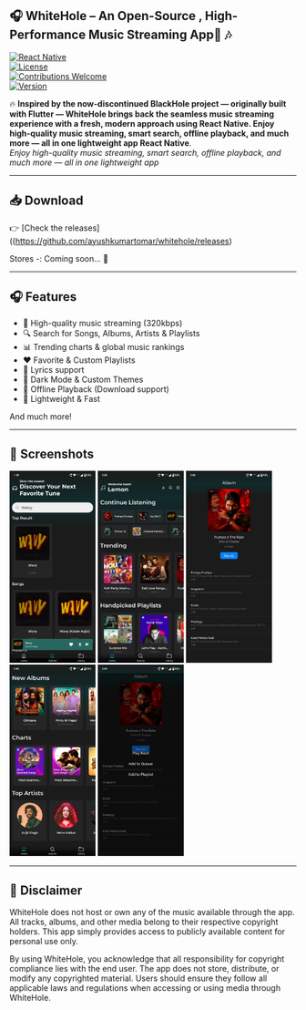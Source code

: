
 ## 🎧 **WhiteHole – An Open-Source , High-Performance Music Streaming App**🚀 🎶
 
 [![React Native](https://img.shields.io/badge/Made%20with-React%20Native-blue)](https://reactnative.dev/)  
 [![License](https://img.shields.io/github/license/ayushkumarTomar/whitehole)](LICENSE)  
 [![Contributions Welcome](https://img.shields.io/badge/Contributions-Welcome-brightgreen)](#contribute)  
 [![Version](https://img.shields.io/github/v/release/ayushkumartomar/whitehole)](https://github.com/ayushkumartomar/whitehole/releases)  
 
 🔥 **Inspired by the now-discontinued BlackHole project — originally built with Flutter — WhiteHole brings back the seamless music streaming experience with a fresh, modern approach using React Native.
Enjoy high-quality music streaming, smart search, offline playback, and much more — all in one lightweight app React Native**.  
*Enjoy high-quality music streaming, smart search, offline playback, and much more — all in one lightweight app*
 
 ---
 
 ## 📥 Download  
 
👉 [Check the releases]((https://github.com/ayushkumartomar/whitehole/releases)

Stores -:  Coming soon... 🚀  
 
 ---
 
 ## 🎧 Features  
 
 - 🎵 High-quality music streaming (320kbps)  
 - 🔍 Search for Songs, Albums, Artists & Playlists  
 - 📊 Trending charts & global music rankings  
 - ❤️ Favorite & Custom Playlists  
 - 🎼 Lyrics support  
 - 🌙 Dark Mode & Custom Themes  
 - 🔄 Offline Playback (Download support)  
 - 🚀 Lightweight & Fast  
 
 And much more!  
 
 ---
 
 ## 📸 Screenshots  
 
 
 <img src="https://raw.githubusercontent.com/ayushkumarTomar/WhiteHole/refs/heads/main/screenshots/Search.jpeg" width="30%">
  <img src="https://raw.githubusercontent.com/ayushkumarTomar/WhiteHole/refs/heads/main/screenshots/Home.jpeg" width="30%"> 
 
  <img src="https://raw.githubusercontent.com/ayushkumarTomar/WhiteHole/refs/heads/main/screenshots/Album.jpeg" width="30%"> 
  <img src="https://raw.githubusercontent.com/ayushkumarTomar/WhiteHole/refs/heads/main/screenshots/Home2.jpeg" width="30%"> 
 
  <img src="https://raw.githubusercontent.com/ayushkumarTomar/WhiteHole/refs/heads/main/screenshots/ContextMenu.jpeg" width="30%"> 
 
 
 
 ---
 ## 🔔 Disclaimer
 
 WhiteHole does not host or own any of the music available through the app. All tracks, albums, and other media belong to their respective copyright holders. This app simply provides access to publicly available content for personal use only.
 
 By using WhiteHole, you acknowledge that all responsibility for copyright compliance lies with the end user. The app does not store, distribute, or modify any copyrighted material. Users should ensure they follow all applicable laws and regulations when accessing or using media through WhiteHole.
 
 